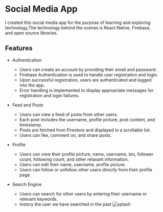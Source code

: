 # Social Media App

I created this social media app for the purpose of learning and exploring technology,The technology behind the scenes is React Native, Firebase, and open source libraries.

## Features
* Authentication
  - Users can create an account by providing their email and password.
  - Firebase Authentication is used to handle user registration and login.
  - Upon successful registration, users are authenticated and logged into the app.
  - Error handling is implemented to display appropriate messages for registration and login failures.

* Feed and Posts
  - Users can view a feed of posts from other users.
  - Each post includes the username, profile picture, post content, and timestamp.
  - Posts are fetched from Firestore and displayed in a scrollable list.
  - Users can like, comment on, and share posts.

* Profile
  - Users can view their profile picture, name, username, bio, follower count, following count, and other relavant information.
  - Users can edit their name, username, profile picture.
  - Users can follow or unfollow other users directly from their profile page.

* Search Engine
  - Users can search for other users by entering their username or relevant keywords.
  - history the user we have searched in the past
![splash](https://github.com/Agung1606/G297K/assets/107747646/4172ace5-1442-4e9c-a77f-4a0695330a82)


